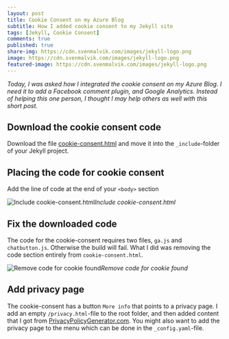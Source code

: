 ```yaml
---
layout: post
title: Cookie Consent on my Azure Blog
subtitle: How I added cookie consent to my Jekyll site
tags: [Jekyll, Cookie Consent]
comments: true
published: true
share-img: https://cdn.svenmalvik.com/images/jekyll-logo.png
image: https://cdn.svenmalvik.com/images/jekyll-logo.png
featured-image: https://cdn.svenmalvik.com/images/jekyll-logo.png
---
```


*Today, I was asked how I integrated the cookie consent on my Azure Blog. I need it to add a Facebook comment plugin, and Google Analytics. Instead of helping this one person, I thought I may help others as well with this short post.*

## Download the cookie consent code

Download the file [cookie-consent.html](https://raw.githubusercontent.com/jhvanderschee/jekyllcodex/gh-pages/_includes/cookie-consent.html) and move it into the `_include`-folder of your Jekyll project.

## Placing the code for cookie consent

Add the line of code at the end of your `<body>` section

![Include cookie-consent.html](https://cdn.svenmalvik.com/images/jekyll-cookie-consent-1.png)*Include cookie-consent.html*

## Fix the downloaded code

The code for the cookie-consent requires two files, `ga.js` and `chatbutton.js`. Otherwise the build will fail. What I did was removing the code section entirely from `cookie-consent.html`.

![Remove code for cookie found](https://cdn.svenmalvik.com/images/jekyll-cookie-consent-2.png)*Remove code for cookie found*

## Add privacy page

The cookie-consent has a button `More info` that points to a privacy page. I add an empty `/privacy.html`-file to the root folder, and then added content that I got from [PrivacyPolicyGenerator.com](https://www.privacypolicygenerator.info/). You might also want to add the privacy page to the menu which can be done in the `_config.yaml`-file.
